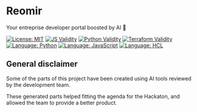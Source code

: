 # Reomir

Your entreprise developer portal boosted by AI :rocket:

[![License: MIT](https://img.shields.io/badge/License-MIT-yellow.svg)](https://opensource.org/licenses/MIT)
[![JS Validity](https://github.com/YOUR_GITHUB_USERNAME_OR_ORG/YOUR_REPOSITORY_NAME/actions/workflows/check_js_validity.yml/badge.svg)](https://github.com/YOUR_GITHUB_USERNAME_OR_ORG/YOUR_REPOSITORY_NAME/actions/workflows/check_js_validity.yml)
[![Python Validity](https://github.com/YOUR_GITHUB_USERNAME_OR_ORG/YOUR_REPOSITORY_NAME/actions/workflows/check_python_validity.yml/badge.svg)](https://github.com/YOUR_GITHUB_USERNAME_OR_ORG/YOUR_REPOSITORY_NAME/actions/workflows/check_python_validity.yml)
[![Terraform Validity](https://github.com/YOUR_GITHUB_USERNAME_OR_ORG/YOUR_REPOSITORY_NAME/actions/workflows/check_tf_validity.yml/badge.svg)](https://github.com/YOUR_GITHUB_USERNAME_OR_ORG/YOUR_REPOSITORY_NAME/actions/workflows/check_tf_validity.yml)
[![Language: Python](https://img.shields.io/badge/Python-3776AB?logo=python&logoColor=white)](https://www.python.org)
[![Language: JavaScript](https://img.shields.io/badge/JavaScript-F7DF1E?logo=javascript&logoColor=black)](https://developer.mozilla.org/en-US/docs/Web/JavaScript)
[![Language: HCL](https://img.shields.io/badge/Terraform-7B42BC?logo=terraform&logoColor=white)](https://www.terraform.io)

## General disclaimer

Some of the parts of this project have been created using AI tools reviewed by the development team.

These generated parts helped fitting the agenda for the Hackaton, and allowed the team to provide a better product.